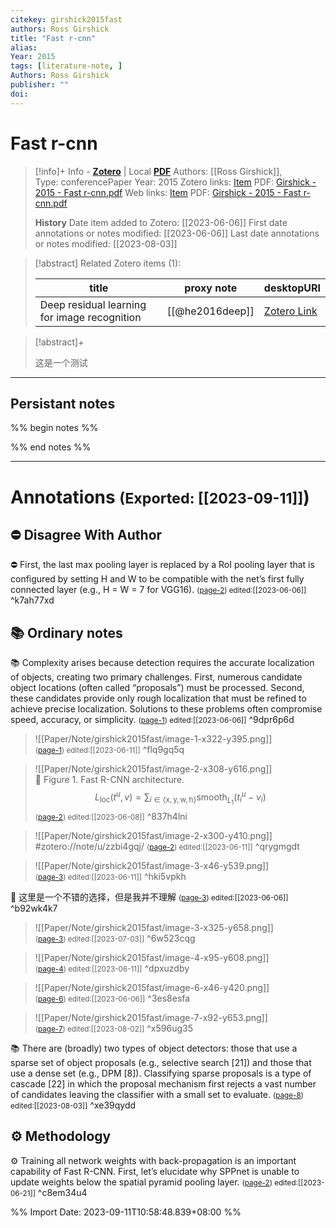 ```yaml
---
citekey: girshick2015fast
authors: Ross Girshick
title: "Fast r-cnn"
alias: 
Year: 2015
tags: [literature-note, ]
Authors: Ross Girshick
publisher: ""
doi: 
---
```

# Fast r-cnn

> [!info]+ Info - [**Zotero**](zotero://select/library/items/5C7LSXPE)   | Local [**PDF**](file:////Users/yifansu/Zotero/storage/8VBVTWY6/Girshick%20-%202015%20-%20Fast%20r-cnn.pdf)
> Authors: [[Ross Girshick]],  
> Type: conferencePaper
> Year: 2015
> Zotero links: [Item](zotero://select/library/items/5C7LSXPE) PDF: [Girshick - 2015 - Fast r-cnn.pdf](zotero://select/library/items/8VBVTWY6) 
> Web links: [Item](http://zotero.org/users/9245962/items/5C7LSXPE) PDF: [Girshick - 2015 - Fast r-cnn.pdf](file:///Users/yifansu/Zotero/storage/8VBVTWY6/Girshick%20-%202015%20-%20Fast%20r-cnn.pdf) 
> 
>
> **History**
> Date item added to Zotero: [[2023-06-06]]
> First date annotations or notes modified: [[2023-06-06]]
> Last date annotations or notes modified: [[2023-08-03]]

> [!abstract] Related Zotero items (1):  
>
> | title | proxy note | desktopURI |
> | --- | --- | --- |
> | Deep residual learning for image recognition | [[@he2016deep]] | [Zotero Link](zotero://select/library/items/IX39V35N) |  |

> [!abstract]+
> 
> 这是一个测试
> 

---
## Persistant notes 
%% begin notes %%







%% end notes %%

---
# Annotations <small>(Exported: [[2023-09-11]]</small>)

## ⛔ Disagree With Author
⛔ First, the last max pooling layer is replaced by a RoI pooling layer that is configured by setting H and W to be compatible with the net’s first fully connected layer (e.g., H = W = 7 for VGG16).
 <small>([page-2](zotero://open-pdf/library/items/8VBVTWY6?page=2&annotation=K7AH77XD)) edited:[[2023-06-06]]</small> ^k7ah77xd

## 📚 Ordinary notes
📚 Complexity arises because detection requires the accurate localization of objects, creating two primary challenges. First, numerous candidate object locations (often called “proposals”) must be processed. Second, these candidates provide only rough localization that must be refined to achieve precise localization. Solutions to these problems often compromise speed, accuracy, or simplicity.
 <small>([page-1](zotero://open-pdf/library/items/8VBVTWY6?page=1&annotation=9DPR6P6D)) edited:[[2023-06-06]]</small> ^9dpr6p6d

>![[Paper/Note/girshick2015fast/image-1-x322-y395.png]]<br> <small>([page-1](zotero://open-pdf/library/items/8VBVTWY6?page=1&annotation=FLQ9GQ5Q)) edited:[[2023-06-11]]</small> ^flq9gq5q

>![[Paper/Note/girshick2015fast/image-2-x308-y616.png]]<br>📝️ Figure 1. Fast R-CNN architecture. $$L_{\mathrm{loc}}\left(t^u, v\right)=\sum_{i \in\{\mathrm{x}, \mathrm{y}, \mathrm{w}, \mathrm{h}\}} \operatorname{smooth}_{L_1}\left(t_i^u-v_i\right)$$
 <small>([page-2](zotero://open-pdf/library/items/8VBVTWY6?page=2&annotation=837H4LNI)) edited:[[2023-06-08]]</small> ^837h4lni

>![[Paper/Note/girshick2015fast/image-2-x300-y410.png]]<br>#zotero://note/u/zzbi4gqj/  <small>([page-2](zotero://open-pdf/library/items/8VBVTWY6?page=2&annotation=QRYGMGDT)) edited:[[2023-06-11]]</small> ^qrygmgdt

>![[Paper/Note/girshick2015fast/image-3-x46-y539.png]]<br> <small>([page-3](zotero://open-pdf/library/items/8VBVTWY6?page=3&annotation=HKI5VPKH)) edited:[[2023-06-11]]</small> ^hki5vpkh

📝️ 这里是一个不错的选择，但是我并不理解
 <small>([page-3](zotero://open-pdf/library/items/8VBVTWY6?page=3&annotation=B92WK4K7)) edited:[[2023-06-06]]</small> ^b92wk4k7

>![[Paper/Note/girshick2015fast/image-3-x325-y658.png]]<br> <small>([page-3](zotero://open-pdf/library/items/8VBVTWY6?page=3&annotation=6W523CQG)) edited:[[2023-07-03]]</small> ^6w523cqg

>![[Paper/Note/girshick2015fast/image-4-x95-y608.png]]<br> <small>([page-4](zotero://open-pdf/library/items/8VBVTWY6?page=4&annotation=DPXUZDBY)) edited:[[2023-06-11]]</small> ^dpxuzdby

>![[Paper/Note/girshick2015fast/image-6-x46-y420.png]]<br> <small>([page-6](zotero://open-pdf/library/items/8VBVTWY6?page=6&annotation=3ES8ESFA)) edited:[[2023-06-06]]</small> ^3es8esfa

>![[Paper/Note/girshick2015fast/image-7-x92-y653.png]]<br> <small>([page-7](zotero://open-pdf/library/items/8VBVTWY6?page=7&annotation=X596UG35)) edited:[[2023-08-02]]</small> ^x596ug35

📚 There are (broadly) two types of object detectors: those that use a sparse set of object proposals (e.g., selective search [21]) and those that use a dense set (e.g., DPM [8]). Classifying sparse proposals is a type of cascade [22] in which the proposal mechanism first rejects a vast number of candidates leaving the classifier with a small set to evaluate.
 <small>([page-8](zotero://open-pdf/library/items/8VBVTWY6?page=8&annotation=XE39QYDD)) edited:[[2023-08-03]]</small> ^xe39qydd

## ⚙️ Methodology
⚙️ Training all network weights with back-propagation is an important capability of Fast R-CNN. First, let’s elucidate why SPPnet is unable to update weights below the spatial pyramid pooling layer.
 <small>([page-2](zotero://open-pdf/library/items/8VBVTWY6?page=2&annotation=C8EM34U4)) edited:[[2023-06-21]]</small> ^c8em34u4



%% Import Date: 2023-09-11T10:58:48.839+08:00 %%
